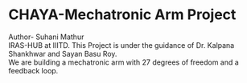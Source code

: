 # CHAYA-Mechatronic Arm Project<br>
Author- Suhani Mathur<br>
IRAS-HUB at IIITD.
This Project is under the guidance of Dr. Kalpana Shankhwar and Sayan Basu Roy.<br>
We are building a mechatronic arm with 27 degrees of freedom and a feedback loop.
